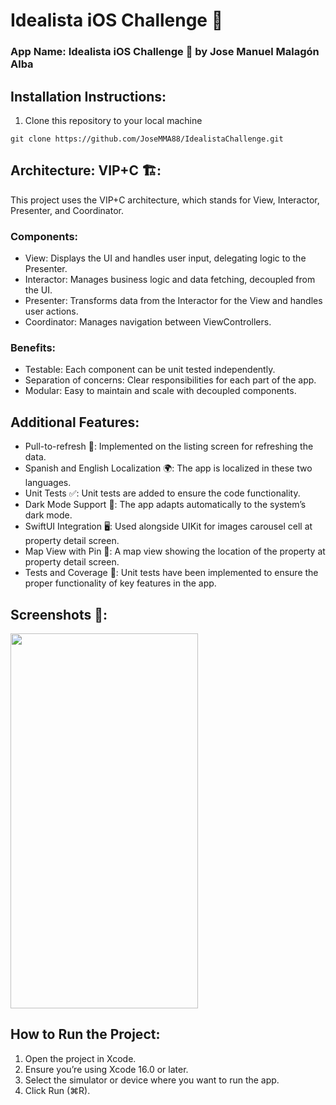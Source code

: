# Idealista iOS Challenge 📱

### App Name: Idealista iOS Challenge 🚀 by Jose Manuel Malagón Alba

## Installation Instructions:
1.    Clone this repository to your local machine

`git clone https://github.com/JoseMMA88/IdealistaChallenge.git`


## Architecture: VIP+C 🏗️:
This project uses the VIP+C architecture, which stands for View, Interactor, Presenter, and Coordinator.

### Components:
*	View: Displays the UI and handles user input, delegating logic to the Presenter.
*	Interactor: Manages business logic and data fetching, decoupled from the UI.
*	Presenter: Transforms data from the Interactor for the View and handles user actions.
*	Coordinator: Manages navigation between ViewControllers.

### Benefits:
* Testable: Each component can be unit tested independently.
* Separation of concerns: Clear responsibilities for each part of the app.
* Modular: Easy to maintain and scale with decoupled components.


## Additional Features:
* Pull-to-refresh 🔄: Implemented on the listing screen for refreshing the data.
* Spanish and English Localization 🌍: The app is localized in these two languages.
* Unit Tests ✅: Unit tests are added to ensure the code functionality.
* Dark Mode Support 🌙: The app adapts automatically to the system’s dark mode.
* SwiftUI Integration 🖥️: Used alongside UIKit for images carousel cell at property detail screen.
* Map View with Pin 📍: A map view showing the location of the property at property detail screen.
* Tests and Coverage 🧪: Unit tests have been implemented to ensure the proper functionality of key features in the app.

## Screenshots 📸:
<img src="![Simulator Screenshot - iPhone 16 Pro - 2025-01-28 at 17 34 57](https://github.com/user-attachments/assets/5159e0a9-9ba2-4dd4-aa98-38af490a28cc)" width="300" height="600">


## How to Run the Project:
1.    Open the project in Xcode.
2.    Ensure you’re using Xcode 16.0 or later.
3.    Select the simulator or device where you want to run the app.
4.    Click Run (⌘R).
